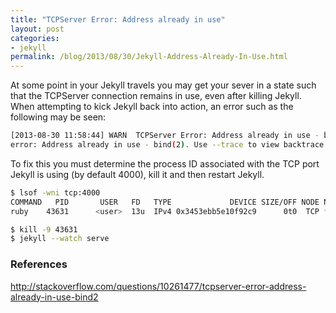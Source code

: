 ```yaml
---
title: "TCPServer Error: Address already in use"
layout: post
categories:
- jekyll
permalink: /blog/2013/08/30/Jekyll-Address-Already-In-Use.html
---
```


At some point in your Jekyll travels you may get your sever in a state such that the TCPServer connection remains in use, even after killing Jekyll. When attempting to kick Jekyll back into action, an error such as the following may be seen:

```bash
[2013-08-30 11:58:44] WARN  TCPServer Error: Address already in use - bind(2)
error: Address already in use - bind(2). Use --trace to view backtrace
```
To fix this you must determine the process ID associated with the TCP port Jekyll is using (by default 4000), kill it and then restart Jekyll.

```bash
$ lsof -wni tcp:4000
COMMAND   PID       USER   FD   TYPE             DEVICE SIZE/OFF NODE NAME
ruby    43631      <user>  13u  IPv4 0x3453ebb5e10f92c9      0t0  TCP *:terabase (LISTEN)

$ kill -9 43631
$ jekyll --watch serve
```
### References 
http://stackoverflow.com/questions/10261477/tcpserver-error-address-already-in-use-bind2


